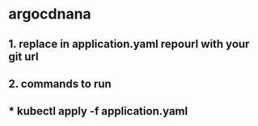 # argocdnana

## 1. replace in application.yaml repourl with your git url

## 2. commands to run

## * kubectl apply -f application.yaml


